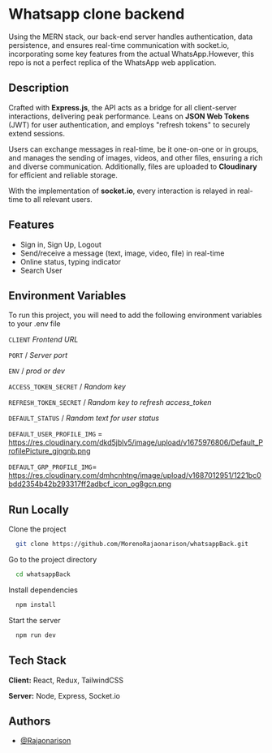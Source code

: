 # Whatsapp clone backend

Using the MERN stack, our back-end server handles authentication, data persistence, and ensures real-time communication with socket.io, incorporating some key features from the actual WhatsApp.However, this repo is not a perfect replica of the WhatsApp web application.

## Description

Crafted with **Express.js**, the API acts as a bridge for all client-server interactions, delivering peak performance. Leans on **JSON Web Tokens** (JWT) for user authentication, and employs "refresh tokens" to securely extend sessions.

Users can exchange messages in real-time, be it one-on-one or in groups, and manages the sending of images, videos, and other files, ensuring a rich and diverse communication. Additionally, files are uploaded to **Cloudinary** for efficient and reliable storage.

With the implementation of **socket.io**, every interaction is relayed in real-time to all relevant users.

## Features

- Sign in, Sign Up, Logout
- Send/receive a message (text, image, video, file) in real-time
- Online status, typing indicator
- Search User

## Environment Variables

To run this project, you will need to add the following environment variables to your .env file

`CLIENT` _Frontend URL_

`PORT` / _Server port_

`ENV` / _prod or dev_

`ACCESS_TOKEN_SECRET` / _Random key_

`REFRESH_TOKEN_SECRET` / _Random key to refresh access_token_

`DEFAULT_STATUS` / _Random text for user status_

`DEFAULT_USER_PROFILE_IMG` = https://res.cloudinary.com/dkd5jblv5/image/upload/v1675976806/Default_ProfilePicture_gjngnb.png

`DEFAULT_GRP_PROFILE_IMG`= https://res.cloudinary.com/dmhcnhtng/image/upload/v1687012951/1221bc0bdd2354b42b293317ff2adbcf_icon_og8gcn.png

## Run Locally

Clone the project

```bash
  git clone https://github.com/MorenoRajaonarison/whatsappBack.git
```

Go to the project directory

```bash
  cd whatsappBack
```

Install dependencies

```bash
  npm install
```

Start the server

```bash
  npm run dev
```

## Tech Stack

**Client:** React, Redux, TailwindCSS

**Server:** Node, Express, Socket.io

## Authors

- [@Rajaonarison](https://www.github.com/octokatherine)
